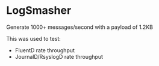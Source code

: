 # LogSmasher
Generate 1000+ messages/second with a payload of 1.2KB

This was used to test:

* FluentD rate throughput
* JournalD/RsyslogD rate throughput 
